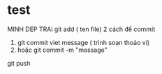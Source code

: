 # test
MINH DEP TRAi
git add ( ten file)
2 cách để commit
1. git commit
	viet message ( trình soạn thoảo vi)
2. hoặc git commit -m "message"

git push
